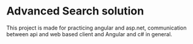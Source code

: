 # Advanced Search solution
This project is made for practicing angular and asp.net, communication between api and web based client and Angular and c# in general.
